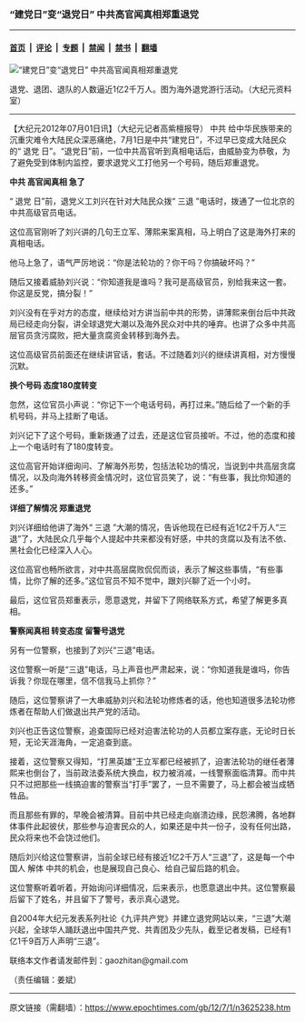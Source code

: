 ### “建党日”变“退党日” 中共高官闻真相郑重退党

---

#### [首页](../../../..?n3625238) &nbsp;|&nbsp; [评论](../../../../../epoch-comment?n3625238) &nbsp;|&nbsp; [专题](../../../../../epoch-special?n3625238) &nbsp;|&nbsp; [禁闻](../../../../../epoch-news?n3625238) &nbsp;|&nbsp; [禁书](../../../../../books?n3625238) &nbsp;|&nbsp; [翻墙](https://github.com/gfw-breaker/nogfw/blob/master/README.md?n3625238)


<div><img alt="“建党日”变“退党日” 中共高官闻真相郑重退党" class="attachment-djy_600_400 size-djy_600_400 wp-post-image" src="https://i.epochtimes.com/assets/uploads/2012/07/1207011230392054-600x400.jpg"/>
<div class="caption">
 <p>
  退党、退团、退队的人数逼近1亿2千万人。图为海外退党游行活动。（大纪元资料室）
 </p>
</div></div><hr/><div class="post_content" id="artbody" itemprop="articleBody">
 <!-- article content begin -->
 <p>
  【大纪元2012年07月01日讯】（大纪元记者高紫檀报导）
  <ok href="https://www.epochtimes.com/gb/tag/%E4%B8%AD%E5%85%B1.html">
   中共
  </ok>
  给中华民族带来的沉重灾难令大陆民众深恶痛绝，7月1日是中共“建党日”，不过早已变成大陆民众的“
  <ok href="https://www.epochtimes.com/gb/tag/%E9%80%80%E5%85%9A.html">
   退党
  </ok>
  日”。“退党日”前，一位中共高官听到真相电话后，由威胁变为恭敬，为了避免受到体制内监控，要求退党义工打他另一个号码，随后郑重退党。
 </p>
 <p>
  <b>
   <ok href="https://www.epochtimes.com/gb/tag/%E4%B8%AD%E5%85%B1.html">
    中共
   </ok>
   高官闻真相  急了
  </b>
 </p>
 <p>
  “
  <ok href="https://www.epochtimes.com/gb/tag/%E9%80%80%E5%85%9A.html">
   退党
  </ok>
  日”前，退党义工刘兴在针对大陆民众拨“
  <ok href="https://www.epochtimes.com/gb/tag/%E4%B8%89%E9%80%80.html">
   三退
  </ok>
  ”电话时，拨通了一位北京的中共高级官员电话。
 </p>
 <p>
  这位高官刚听了刘兴讲的几句王立军、薄熙来案真相，马上明白了这是海外打来的真相电话。
 </p>
 <p>
  他马上急了，语气严厉地说：“你是法轮功的？你干吗？你搞破坏吗？”
 </p>
 <p>
  随后又接着威胁刘兴说：“你知道我是谁吗？我可是高级官员，别给我来这一套。你这是反党，搞分裂！”
 </p>
 <p>
  刘兴没有在乎对方的态度，继续给对方讲当前中共的形势，讲薄熙来倒台后中共政局已经走向分裂，讲全球退党大潮以及海外民众对中共的唾弃。也讲了众多中共高层官员贪污腐败，把大量贪腐资金转移到海外去。
 </p>
 <p>
  这位高级官员前面还在继续讲官话，套话。不过随着刘兴的继续讲真相，对方慢慢沉默。
 </p>
 <p>
  <b>
   换个号码 态度180度转变
  </b>
 </p>
 <p>
  忽然，这位官员小声说：“你记下一个电话号码，再打过来。”随后给了一个新的手机号码，并马上挂断了电话。
 </p>
 <p>
  刘兴记下了这个号码，重新拨通了过去，还是这位官员接听。不过，他的态度和接上一个电话时有了180度转变。
 </p>
 <p>
  这位高官开始详细询问、了解海外形势，包括法轮功的情况，当说到中共高层贪腐情况，以及向海外转移资金情况时，这位官员笑了，说：“有些事，我比你知道的还多。”
 </p>
 <p>
  <b>
   详细了解情况 郑重退党
  </b>
 </p>
 <p>
  刘兴详细给他讲了海外“
  <ok href="https://www.epochtimes.com/gb/tag/%E4%B8%89%E9%80%80.html">
   三退
  </ok>
  ”大潮的情况，告诉他现在已经有近1亿2千万人“三退”了，大陆民众几乎每个人提起中共来都没有好感，中共的贪腐以及有法不依、黑社会化已经深入人心。
 </p>
 <p>
  这位高官也畅所欲言，对中共高层腐败侃侃而谈，表示了解这些事情，“有些事情，比你了解的还多。”这位官员不知不觉中，跟刘兴聊了近一个小时。
 </p>
 <p>
  最后，这位官员郑重表示，愿意退党，并留下了网络联系方式，希望了解更多真相。
 </p>
 <p>
  <b>
   警察闻真相 转变态度 留警号退党
  </b>
 </p>
 <p>
  另有一位警察，也接到了刘兴“三退”电话。
 </p>
 <p>
  这位警察一听是“三退”电话，马上声音也严肃起来，说：“你知道我是谁吗，你告诉我？你现在哪里，信不信我马上抓你？”
 </p>
 <p>
  随后，这位警察讲了一大串威胁刘兴和法轮功修炼者的话，他也知道很多法轮功修炼者在帮助人们做退出共产党的活动。
 </p>
 <p>
  刘兴也正告这位警察，追查国际已经对迫害法轮功的人员都立案存底，无论时日长短，无论天涯海角，一定追查到底。
 </p>
 <p>
  接着，这位警察又得知，“打黑英雄”王立军都已经被抓了，迫害法轮功的继任者薄熙来也倒台了，当前政法委系统大换血，权力被消减，一线警察面临清算。而中共只不过把那些一线搞迫害的警察当“打手”罢了，一旦不需要了，马上都会被当成牺牲品。
 </p>
 <p>
  而且那些有罪的，早晚会被清算。目前中共已经走向崩溃边缘，民怨沸腾，各地群体事件此起彼伏，那些参与迫害民众的人，如果还是中共一份子，没有任何出路，民众将来也不会饶过他们。
 </p>
 <p>
  随后刘兴给这位警察讲，当前全球已经有接近1亿2千万人“三退”了，这是每一个中国人
  <ok href="https://www.epochtimes.com/gb/tag/%E8%A7%A3%E4%BD%93.html">
   解体
  </ok>
  中共的机会，也是展现自己良心、给自己留后路的机会。
 </p>
 <p>
  这位警察听着听着，开始询问详细情况，后来表示，也愿意退出中共。这位警察最后留下了姓名，并且留下了警号，表示真心退党。
 </p>
 <p>
  自2004年大纪元发表系列社论《九评共产党》并建立退党网站以来，“三退”大潮兴起，全球华人踊跃退出中国共产党、共青团及少先队，截至记者发稿，已经有1亿1千9百万人声明“三退”。
 </p>
 <p>
  联络本文作者请发邮件到：gaozhitan@gmail.com
 </p>
 <p>
  （责任编辑：姜斌）
 </p>
 <!-- article content end -->
 <div id="below_article_ad">
 </div>
</div>


---

原文链接（需翻墙）：https://www.epochtimes.com/gb/12/7/1/n3625238.htm